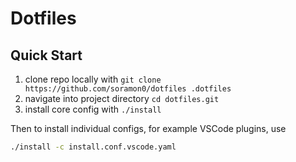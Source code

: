 # Dotfiles

## Quick Start

1. clone repo locally with `git clone https://github.com/soramon0/dotfiles .dotfiles`
2. navigate into project directory `cd dotfiles.git`
3. install core config with `./install`

Then to install individual configs, for example VSCode plugins, use

```zsh
./install -c install.conf.vscode.yaml
```
